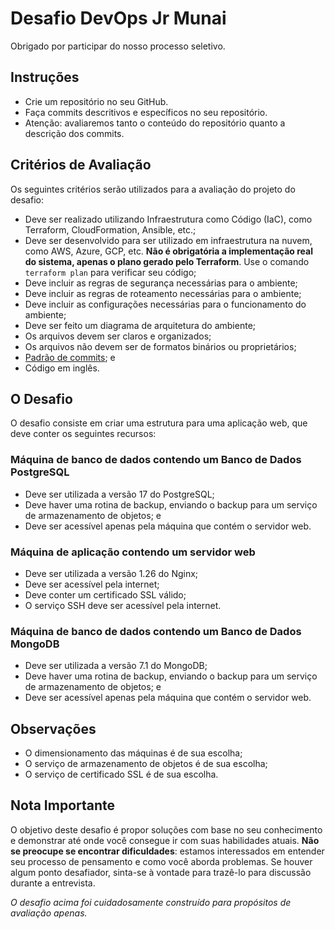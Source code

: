 # Desafio DevOps Jr Munai

Obrigado por participar do nosso processo seletivo.

## Instruções

- Crie um repositório no seu GitHub.
- Faça commits descritivos e específicos no seu repositório.
- Atenção: avaliaremos tanto o conteúdo do repositório quanto a descrição dos commits.

## Critérios de Avaliação

Os seguintes critérios serão utilizados para a avaliação do projeto do desafio:

- Deve ser realizado utilizando Infraestrutura como Código (IaC), como Terraform, CloudFormation, Ansible, etc.;
- Deve ser desenvolvido para ser utilizado em infraestrutura na nuvem, como AWS, Azure, GCP, etc. **Não é obrigatória a implementação real do sistema, apenas o plano gerado pelo Terraform**. Use o comando `terraform plan` para verificar seu código;
- Deve incluir as regras de segurança necessárias para o ambiente;
- Deve incluir as regras de roteamento necessárias para o ambiente;
- Deve incluir as configurações necessárias para o funcionamento do ambiente;
- Deve ser feito um diagrama de arquitetura do ambiente;
- Os arquivos devem ser claros e organizados;
- Os arquivos não devem ser de formatos binários ou proprietários;
- [Padrão de commits](https://www.conventionalcommits.org/pt-br/v1.0.0/); e
- Código em inglês.

## O Desafio

O desafio consiste em criar uma estrutura para uma aplicação web, que deve conter os seguintes recursos:

### Máquina de banco de dados contendo um Banco de Dados PostgreSQL

- Deve ser utilizada a versão 17 do PostgreSQL;
- Deve haver uma rotina de backup, enviando o backup para um serviço de armazenamento de objetos; e
- Deve ser acessível apenas pela máquina que contém o servidor web.

### Máquina de aplicação contendo um servidor web

- Deve ser utilizada a versão 1.26 do Nginx;
- Deve ser acessível pela internet;
- Deve conter um certificado SSL válido;
- O serviço SSH deve ser acessível pela internet.

### Máquina de banco de dados contendo um Banco de Dados MongoDB

- Deve ser utilizada a versão 7.1 do MongoDB;
- Deve haver uma rotina de backup, enviando o backup para um serviço de armazenamento de objetos; e
- Deve ser acessível apenas pela máquina que contém o servidor web.

## Observações

- O dimensionamento das máquinas é de sua escolha;
- O serviço de armazenamento de objetos é de sua escolha;
- O serviço de certificado SSL é de sua escolha.

## Nota Importante

O objetivo deste desafio é propor soluções com base no seu conhecimento e demonstrar até onde você consegue ir com suas habilidades atuais. **Não se preocupe se encontrar dificuldades**: estamos interessados em entender seu processo de pensamento e como você aborda problemas. Se houver algum ponto desafiador, sinta-se à vontade para trazê-lo para discussão durante a entrevista.

_O desafio acima foi cuidadosamente construído para propósitos de avaliação apenas._
